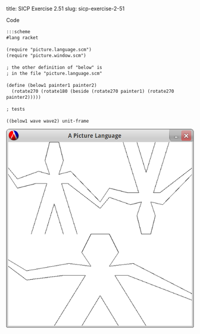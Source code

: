 title: SICP Exercise 2.51
slug: sicp-exercise-2-51

Code
```
:::scheme
#lang racket

(require "picture.language.scm")
(require "picture.window.scm")

; the other definition of "below" is
; in the file "picture.language.scm"

(define (below1 painter1 painter2)
  (rotate270 (rotate180 (beside (rotate270 painter1) (rotate270 painter2)))))

; tests

((below1 wave wave2) unit-frame
```

![Image1](/images/solutions/2.51.image.png)
